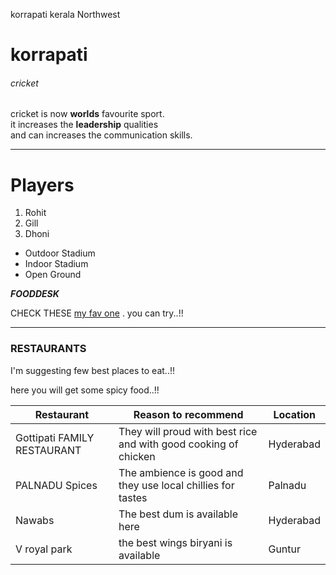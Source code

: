 korrapati kerala Northwest 


# korrapati
###### cricket

cricket is now **worlds** favourite sport.<br>
it increases the **leadership** qualities <br> and can increases the communication skills. 

***

# Players
1. Rohit
2. Gill
3. Dhoni <br>
* Outdoor Stadium
* Indoor Stadium
* Open Ground

***FOODDESK***

CHECK THESE [my fav one](MyDish.md) . you can try..!!

***
### RESTAURANTS

 I'm suggesting few best places to eat..!!

 here you will get some spicy food..!!

 | Restaurant | Reason to recommend | Location |
 |------------|---------------------|----------|
 | Gottipati FAMILY RESTAURANT | They will proud with best rice and with good cooking of chicken | Hyderabad|
 | PALNADU Spices | The ambience is good and they use local chillies for tastes | Palnadu |
 | Nawabs     | The best dum is available here | Hyderabad |
 | V royal park | the best wings biryani is available | Guntur |
